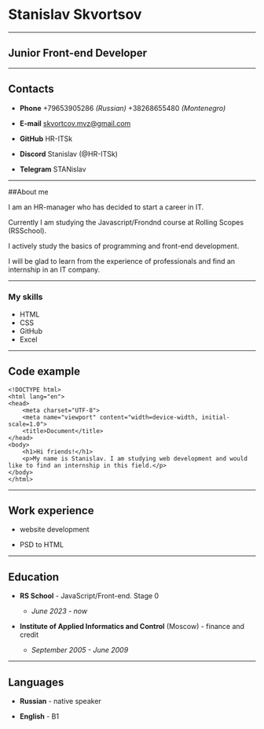 # Stanislav Skvortsov

***

## Junior Front-end Developer

***

## Contacts

- **Phone** +79653905286 *(Russian)* +38268655480 *(Montenegro)*

- **E-mail** skvortcov.mvz@gmail.com

- **GitHub** HR-ITSk

- **Discord** Stanislav (@HR-ITSk)

- **Telegram** STANislav


***

##About me 

I am an HR-manager who has decided to start a career in IT.

 Currently I am  studying the Javascript/Frondnd course at Rolling Scopes (RSSchool). 

 I actively study the basics of programming and front-end development. 
 
 I will be glad to learn from the experience of professionals and find an internship in an IT company.

***

### My skills

- HTML
- CSS
- GitHub
- Excel

***

## Code example

```
<!DOCTYPE html>
<html lang="en">
<head>
    <meta charset="UTF-8">
    <meta name="viewport" content="width=device-width, initial-scale=1.0">
    <title>Document</title>
</head>
<body>
    <h1>Hi friends!</h1>
    <p>My name is Stanislav. I am studying web development and would like to find an internship in this field.</p>
</body>
</html>
```

***

## Work experience

* website development

* PSD to HTML

***

## Education

- **RS School** - JavaScript/Front-end. Stage 0
    - _June 2023 - now_ 

- **Institute of Applied Informatics and Control** (Moscow) - finance and credit 
    - _September 2005 - June 2009_

***

## Languages

- **Russian** - native speaker

- **English** - B1
